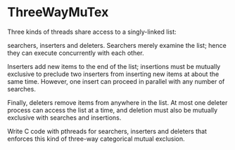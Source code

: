 ThreeWayMuTex
============

Three kinds of threads share access to a singly-linked list: 

searchers, inserters and deleters. Searchers merely examine the list; hence they can execute concurrently with each other.

Inserters add new items to the end of the list; insertions must be mutually exclusive to preclude two inserters from inserting new items at about the same time. However, one insert can proceed in parallel with any number of searches. 

Finally, deleters remove items from anywhere in the list. At most one deleter process can access the list at a time, and deletion must also be mutually exclusive with searches and insertions. 

Write C code with pthreads for searchers, inserters and deleters that enforces this kind of three-way categorical mutual exclusion.
